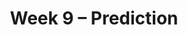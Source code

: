 ---
    title: Week 9 – Prediction
    weekNumber: 9
    days:
      - date: 2024-3-4
        events:
          "**LEC 22**{: .label .label-lecture } [Permutation Testing](http://datahub.ucsd.edu/user-redirect/git-sync?repo=https://github.com/dsc-courses/dsc10-2024-wi&subPath=lectures/lec22/lec22.ipynb) [✏️](resources/lectures/lec22/lec22.html)":
            "[CIT 12.3](https://inferentialthinking.com/chapters/12/3/Deflategate.html)" 
          "<small><i><span style='display: inline-block; padding-left: 80px'><b>Keywords:</b> smoking and birth weight, np.random.permutation, shuffling, Deflategate </span></i></small>":
          "**QUIZ 5**{: .label .label-quiz } Quiz 5 covers Lectures 18-21 (excluding Permutation Testing)":
      - date: 2024-3-6
        events:
          "**LEC 23**{: .label .label-lecture } Correlation":
            "[CIT 15.0-15.2](https://inferentialthinking.com/chapters/15/Prediction.html)" 
          "<small><i><span style='display: inline-block; padding-left: 80px'><b>Keywords:</b> association, correlation coefficient (r), predicting heights, regression line in standard units </span></i></small>":
      - date: 2024-3-7
        events:
          
          "**HW 6**{: .label .label-hw } [**Hypothesis Testing and Permutation Testing**](http://datahub.ucsd.edu/user-redirect/git-sync?repo=https://github.com/dsc-courses/dsc10-2024-wi&subPath=homeworks/hw06/hw06.ipynb)":
      - date: 2024-3-8
        events:
          "**LEC 24**{: .label .label-lecture } Regression and Least Squares - ⚠️ No live lecture today! Instead watch the [recording here. 🎥](https://youtu.be/HdUloteI5Ss)":
            "[CIT 15.2-15.4](https://inferentialthinking.com/chapters/15/2/Regression_Line.html)" 
          "<small><i><span style='display: inline-block; padding-left: 80px'><b>Keywords:</b> regression line in original units, outliers, errors, RMSE, best fit line, least squares </span></i></small>":
          "**PRAC**{: .label .label-practice } [Extra Practice Session](http://practice.dsc10.com)":
---